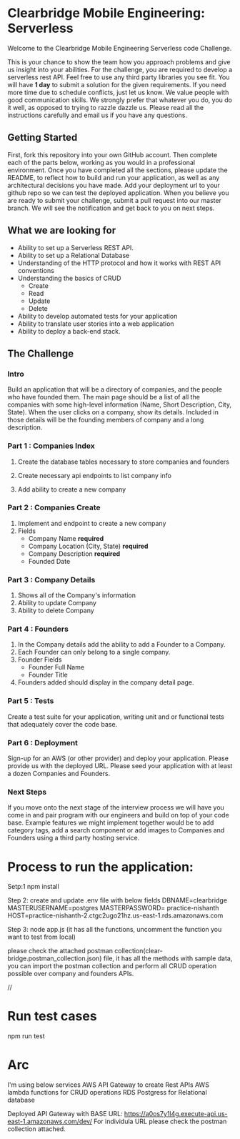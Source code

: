 # Clearbridge Mobile Engineering: Serverless

Welcome to the Clearbridge Mobile Engineering Serverless code Challenge. 

This is your chance to show the team how you approach problems and give us insight into your abilities. For the challenge, you are required to develop a serverless rest API. 
Feel free to use any third party libraries you see fit. You will have **1 day** to submit a solution for the given requirements. If you need more time due to schedule conflicts, just let us know. We value people with good communication skills. 
We strongly prefer that whatever you do, you do it well, as opposed to trying to razzle dazzle us. Please read all the instructions carefully and email us if you have any questions.

## Getting Started

First, fork this repository into your own GitHub account. Then complete each of the parts below, working as you would in a professional environment. Once you have completed all the sections, please update the README, to reflect how to build and run your application, as well as any architectural decisions you have made. Add your deployment url to your github repo so we can test the deployed application. When you believe you are ready to submit your challenge, submit a pull request into our master branch. We will see the notification and get back to you on next steps.

## What we are looking for

- Ability to set up a Serverless REST API.
- Ability to set up a Relational Database
- Understanding of the HTTP protocol and how it works with REST API conventions
- Understanding the basics of CRUD
  - Create
  - Read
  - Update
  - Delete
- Ability to develop automated tests for your application
- Ability to translate user stories into a web application
- Ability to deploy a back-end stack.

## The Challenge

### Intro

Build an application that will be a directory of companies, and the people who have founded them. The main page should be a list of all the companies with some high-level information (Name, Short Description, City, State). When the user clicks on a company, show its details. Included in those details will be the founding members of company and a long description.

### Part 1 : Companies Index

1. Create the database tables necessary to store companies and founders
2. Create necessary api endpoints to list company info

3. Add ability to create a new company

### Part 2 : Companies Create

1. Implement and endpoint to create a new company
2. Fields
   - Company Name **required**
   - Company Location (City, State) **required**
   - Company Description **required**
   - Founded Date

### Part 3 : Company Details

1. Shows all of the Company's information
2. Ability to update Company
3. Ability to delete Company

### Part 4 : Founders

1. In the Company details add the ability to add a Founder to a Company.
2. Each Founder can only belong to a single company.
3. Founder Fields
   - Founder Full Name
   - Founder Title
4. Founders added should display in the company detail page.

### Part 5 : Tests

Create a test suite for your application, writing unit and or functional tests that adequately cover the code base.

### Part 6 : Deployment

Sign-up for an AWS (or other provider) and deploy your application. Please provide us with the deployed URL. Please seed your application with at least a dozen Companies and Founders.

### Next Steps

If you move onto the next stage of the interview process we will have you come in and pair program with our engineers and build on top of your code base. Example features we might implement together would be to add category tags, add a search component or add images to Companies and Founders using a third party hosting service.


# Process to run the application:

Setp:1
npm install

Step 2:
create and update .env file with below fields
DBNAME=clearbridge
MASTERUSERNAME=postgres
MASTERPASSWORD= practice-nishanth
HOST=practice-nishanth-2.ctgc2ugo21hz.us-east-1.rds.amazonaws.com


Step 3: 
node app.js (it has all the functions, uncomment the function you want to test from local)

please check the attached postman collection(clear-bridge.postman_collection.json) file, it has all the methods with sample data, you can import the postman collection and perform all CRUD operation possible over company and founders APIs.


//
# Run test cases
npm run test

# Arc

I'm using below services
AWS API Gateway to create Rest APIs
AWS lambda functions for CRUD operations
RDS Postgress for Relational database

Deployed API Gateway with BASE URL: https://a0os7y1l4g.execute-api.us-east-1.amazonaws.com/dev/
For individula URL please check the postman collection attached.